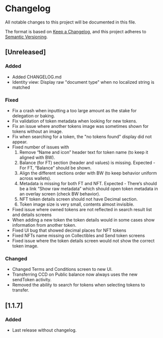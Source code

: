 # Changelog

All notable changes to this project will be documented in this file.

The format is based on [Keep a Changelog](https://keepachangelog.com/en/1.0.0/),
and this project adheres to [Semantic Versioning](https://semver.org/spec/v2.0.0.html).

## [Unreleased]

### Added

- Added CHANGELOG.md
- Identity view: Display raw "document type" when no localized string is matched

### Fixed

- Fix a crash when inputting a too large amount as the stake for delegation or baking.
- Fix validation of token metadata when looking for new tokens.
- Fix an issue where another tokens image was sometimes shown for tokens without an image.
- Fix when searching for a token, the "no tokens found" display did not appear.
- Fixed number of issues with 
  1. Remove “Name and icon” header text for token name (to keep it aligned with BW).
  2. Balance (for FT) section (header and values) is missing. Expected - For FT, “Balance” should be shown.
  3. Align the different sections order with BW (to keep behavior uniform across wallets).
  4. Metadata is missing for both FT and NFT. Expected - There’s should be a link “Show raw metadata” which should open token metadata in an overlay screen (check BW behavior).
  5. NFT token details screen should not have Decimal section.
  6. Token image size is very small, contents almost invisible.
- Fixed issue where owned tokens are not reflected in search result list and details screens
- When adding a new token the token details would in some cases show information from another token.
- Fixed UI bug that showed decimal places for NFT tokens
- Fixed NFTs name missing on Collectibles and Send token screens
- Fixed issue where the token details screen would not show the correct token image.

### Changed

- Changed Terms and Conditions screen to new UI.
- Transferring CCD on Public balance now always uses the new sendToken activity.
- Removed the ability to search for tokens when selecting tokens to transfer.

## [1.1.7]

### Added

- Last release without changelog.
